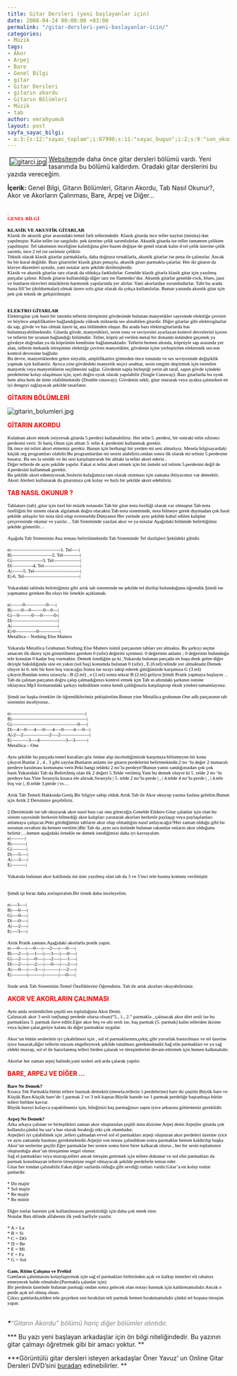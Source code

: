 ```yaml
---
title: Gitar Dersleri (yeni başlayanlar için)
date: 2008-04-24 00:00:00 +03:00
permalink: "/gitar-dersleri-yeni-baslayanlar-icin/"
categories:
- Müzik
tags:
- Akor
- Arpej
- Bare
- Genel Bilgi
- gitar
- Gitar Dersleri
- gitarın akordu
- Gitarın Bölümleri
- Müzik
- tab
author: emrahyumuk
layout: post
sayfa_sayac_bilgi:
- a:3:{s:12:"sayac_toplam";i:87990;s:11:"sayac_bugun";i:2;s:9:"son_okuma";i:1366294902;}
---
```


<img src="http://www.emrahyumuk.com/blog/wp-content/uploads/gitarci.jpg" border="1" alt="gitarci.jpg" hspace="5" vspace="5" align="left" /><a href="http://www.emrahyumuk.com" target="_blank">Websitem</a>de daha önce gitar dersleri bölümü vardı. Yeni tasarımda bu bölümü kaldırdım. Oradaki gitar derslerini bu yazıda vereceğim.

**İçerik:** Genel Bilgi, Gitarın Bölümleri, Gitarın Akordu, Tab Nasıl Okunur?, Akor ve Akorların Çalınması, Bare, Arpej ve Diğer&#8230;

<!--more-->

<span style="font-size: 11px; font-family: Verdana; color: #000000;"><span style="color: #ff0000;"><span style="color: #000000;"><br /> .</span></span><strong><span style="color: #ff0000;"><br /> GENEL BİLGİ</span></strong></span>

<span style="font-size: 11px; font-family: Verdana; color: #000000;"><strong> KLASİK VE AKUSTİK GİTARLAR</strong><br /> Klasik ile akustik gitar arasındaki temel fark tellerindedir. Klasik gitarda ince teller naylon (misina) dan yapılmıştır. Kalın teller ise sargılıdır. pek üzerine çelik sarımlıdırlar. Akustik gitarda ise teller tamamen çelikten yapılmıştır. Tel takımının inceliğine kalınlığına göre bazen değişse de genel olarak kalın 4 tel çelik üzerine çelik sarımlı, ince 2 tel ise sarimsiz çeliktir.<br /> Teknik olarak klasik gitarlar parmaklarla, daha doğrusu tırnaklarla, akustik gitarlar ise pena ile çalınırlar. Ancak bu bir kural değildir. Bazı gitaristler klasik gitarı penayla, akustik gitarı parmakla çalarlar. Her iki gitarın da klavye düzenleri aynıdır, yani notalar aynı şekilde dizilmişlerdir.<br /> Klasik ve akustik gitarlar tarz olarak da oldukça farklıdırlar. Genelde klasik gitarla klasik gitar için yazılmış parçalar çalınır. Klasik gitarın kullanıldığı diğer tarz ise flamenko&#8217;dur. Akustik gitarlar genelde rock, blues, jazz ve bunların türevleri müziklerin harmonik yapılarında yer alırlar. Yani akorlardan sorumludurlar. Tabi bu arada basta fill&#8217;ler (doldurmalar) olmak üzere solo gitar olarak da çokça kullanılırlar. Bunun yanında akustik gitar için pek çok teknik de geliştirilmiştir.</span>

<span style="font-size: 11px; font-family: Verdana; color: #000000;"><strong><br /> ELEKTRO GİTARLAR</strong><br /> Elektrogitar çok basit bir tanımla tellerin titreşimini gövdesinde bulunan manyetikler sayesinde elektriğe çeviren ve böylece amplifikatöre bağlandığında yüksek miktarda ses alınabilen gitardır. Diğer gitarlar gibi elektrogitarlar da sap, gövde ve bas olmak üzere üç ana bölümden oluşur. Bu arada bazı elektrogitarlarda bas bulunmayabilmektedir. Gitarda gövde, manyetikleri, sesin tonu ve seviyesini ayarlayan kontrol devrelerini içeren ve tellerin bir ucunun bağlandığı bölümdür. Teller, köprü ad verilen metal bir donanm üstünden geçenek ya gövdeye doğrudan ya da köprünün kendisine bağlanmaktadır. Tellerin hemen altında, köprüyle sap arasında yer alan, tellerin mekanik titreşimini elektriğe çeviren manyetikler, gövdenin içine yerleştirilen elektronik ses-ton kontrol devresine bağlıdır.<br /> Bu devre, manyetiklerden gelen sinyalin, amplifikatöre gitmeden önce tonunda ve ses seviyesinde değişiklik yapmak için kullanılır. Ayrıca yine gövdedeki manyetik seçici anahtar, sesin rengini deştirmek için istenilen manyetik veya manyetiklerin seçilmesini sağlar. Gövdenin sapla birleştiği yerin alt taraf, sapın gövde içindeki perdelerine kolay ulaşılması için, içeri doğru oyuk olarak yapılabilir (Single Cutaway). Bazı gitarlarda bu oyuk hem altta hem de üstte olabilmektedir (Double cutaway). Gövdenin sekli, gitar oturarak veya ayakta çalınırken en iyi dengeyi sağlayacak şekilde tasarlanır.</span>

**<span style="color: #ff0000;"> GİTARIN BÖLÜMLERİ</span>**

![gitarin_bolumleri.jpg][1]

<span style="color: #ff0000;"><strong>GİTARIN AKORDU </strong></span>

<span style="font-size: 11px; font-family: verdana; color: #000000;">Kulaktan akort etmek istiyorsak gitarda 5.perdeyi kullanabiliriz. Her telin 5. perdesi, bir sonraki telin sıfırıncı perdesini verir. Si hariç.Onun için alttan 3. telin 4. perdesini kullanmak gerekir.<br /> İlk önce mi telini akort etmemiz gerekir. Bunun için herhangi bir yerden mi sesi almalıyız. Mesela bilgisayardaki küçük org programları olabilir.Bu programlardan mi sesini alabiliriz.ondan sonra ilk olarak mi telinin 5.perdesine basarız. Bu ses la sesidir ve iki sesi karşılaştırarak bir alttaki la telini akort ederiz .<br /> Diğer tellerde de aynı şekilde yapılır. Fakat si telini akort etmek için bir üstteki sol telinin 5.perdesini değil de 4.perdesini kullanmak gerekir.<br /> Bu şekilde akort edemiyorsak.Seslerin kulağımıza tam olarak oturması için zamana ihtiyacımız var demektir.<br /> Akort Aletleri kullanarak da gitarımıza çok kolay ve hızlı bir şekilde akort edebiliriz.</span>

<span style="color: #ff0000;"><strong>TAB NASIL OKUNUR ? </strong></span>

<span style="font-size: 11px; font-family: Verdana; color: #000000;"> Tablature (tab) ,gitar için özel bir müzik notasıdır.Tab bir gitar nota özelliği olarak var olmuştur.Tab nota özelliğini bir sistem olarak algılamak doğru olacaktır.Tab nota sisteminde, nota bilmeye gerek duymadan çok basit şekilde anlaşılır bir nota türü olup evrenseldir.Dünyanın Her yerinde aynı şekilde kabul edilen kalıplar çerçevesinde okunur ve yazılır&#8230;Tab Sisteminde yazılan akor ve ya notalar Aşağıdaki bölümde belirttiğimiz şekilde gösterilir&#8230;</span>

<span style="font-size: 11px; font-family: Verdana; color: #000000;">Aşağıda Tab Sisteminin Ana teması belirtilmektedir.Tab Sisteminde Tel dizilişleri Şekildeki gibidir.</span>

<span style="font-size: 11px; font-family: Verdana; color: #000000;">e|&#8212;&#8212;&#8212;&#8212;&#8212;&#8212;&#8212;&#8212;&#8212;&#8212;-1. Tel&#8212;&#8211;|<br /> B|&#8212;&#8212;&#8212;&#8212;&#8212;&#8212;&#8212;&#8212;-2. Tel&#8212;&#8212;&#8212;&#8211;|<br /> G|&#8212;&#8212;&#8212;&#8212;&#8212;&#8212;-3. Tel&#8212;&#8212;&#8212;&#8212;&#8212;&#8211;|<br /> D|&#8212;&#8212;&#8212;&#8212;-4. Tel&#8212;&#8212;&#8212;&#8212;&#8212;&#8212;&#8212;&#8211;|<br /> A|&#8212;&#8212;-5. Tel&#8212;&#8212;&#8212;&#8212;&#8212;&#8212;&#8212;&#8212;&#8212;&#8211;|<br /> E|-6. Tel&#8212;&#8212;&#8212;&#8212;&#8212;&#8212;&#8212;&#8212;&#8212;&#8212;&#8212;&#8211;|</span>

<span style="font-size: 11px; font-family: Verdana; color: #000000;">Yukarıdaki tabloda belirttiğimiz gibi artık tab sisteminde ne şekilde tel dizilişi bulunduğunu öğrendik.Şimdi ise yapmamız gereken Bu olayı bir örnekle açıklamak.</span>

<span style="font-size: 11px; font-family: Verdana; color: #000000;">e|&#8212;&#8212;&#8211;0&#8212;&#8212;&#8212;&#8212;-0&#8212;&#8211;|<br /> B|&#8212;&#8212;0&#8212;0&#8212;&#8212;&#8211;0&#8212;0&#8212;|<br /> G|&#8212;0&#8212;&#8212;&#8211;0&#8212;-0&#8212;&#8212;-0-|<br /> D|&#8212;&#8212;&#8212;&#8212;&#8212;&#8212;&#8212;&#8212;&#8212;&#8211;|<br /> A|&#8212;&#8212;&#8212;&#8212;&#8212;&#8212;&#8212;&#8212;&#8212;&#8211;|<br /> E|-0&#8212;&#8212;&#8212;&#8212;-0&#8212;&#8212;&#8212;&#8212;-|<br /> Metallica &#8211; Nothing Else Matters</span>

<span style="font-size: 11px; font-family: Verdana; color: #000000;">Yukarıda Metallica Grubunun Nothing Else Matters isimli parçasının tabları yer almakta. Bu şarkıyı seçme amacım ilk düzey için gösterilmesi gereken 0 (sıfır) değerini içermesi. 0 değerinin anlamı ; 0 değerinin bulunduğu tele konulan 0 kadar boş vurmaktır. Demek istediğim şu ki ,Yukarıda bulunan parçada en başa denk gelen diğer deyişle bakıldığında size en yakın (sol baş) konumda bulunan 0 (sıfır) , E (6.tel) telinde yer almaktadır.Demek oluyor ki 6. tele bir kere boş vuracağız.Sonra ise sırayı takip ederek gittiğimizde karşımıza G (3.tel) çıkıyor.Bundan sonra sırasıyla ; B (2.tel) , e (1.tel) sonra tekrar B (2.tel) geliyor.Şimdi Pratik yapmaya başlayın&#8230; Tab da çalınan parçanın doğru çalıp çalmadığınızı kontrol etmek için Tab ın altındaki şarkının ismine tıklayınız.Mp3 formatındaki şarkıyı indirdikten sonra kendi çaldığınızla karşılaştırıp eksik yönleri tamamlayınız.</span>

<span style="font-size: 11px; font-family: Verdana; color: #000000;">Şimdi ise başka örnekler ile öğrendiklerimiz pekiştirelim.Bunun yine Metallica grubunun One adlı parçasının tab sistemini inceliyoruz..</span>

<span style="font-size: 11px; font-family: Verdana; color: #000000;">e|&#8212;&#8212;&#8212;&#8212;&#8212;&#8212;&#8212;&#8212;&#8212;&#8212;&#8212;&#8212;&#8212;&#8212;&#8212;&#8211;|<br /> B|&#8212;&#8212;&#8212;&#8212;&#8212;&#8212;&#8212;&#8212;&#8212;&#8212;&#8212;&#8212;&#8212;&#8212;&#8212;&#8211;|<br /> G|&#8212;&#8212;&#8212;&#8212;&#8212;&#8212;&#8212;&#8212;&#8212;&#8212;&#8212;&#8212;&#8212;&#8211;0&#8212;&#8211;|<br /> D|&#8212;4&#8212;0&#8212;&#8211;4&#8212;-0&#8212;&#8211;4&#8212;-0&#8212;&#8212;4&#8212;-0&#8212;|<br /> A|-2&#8212;2&#8212;&#8212;&#8212;&#8212;&#8212;-2&#8212;-2&#8212;&#8212;&#8212;&#8212;&#8212;&#8212;|<br /> E|&#8212;&#8212;&#8212;&#8211;3&#8212;-4&#8212;&#8212;&#8212;&#8212;&#8212;-3&#8212;3&#8212;&#8212;&#8211;|<br /> Metallica &#8211; One</span>

<span style="font-size: 11px; font-family: Verdana; color: #000000;">Aynı şekilde bu parçada temel kuralları göz önüne alıp incelediğimizde karşımıza bilinmeyen bir konu çıkıyor.Bunlar 2 , 4 , 3 gibi sayılar.Bunların anlamı ise gitarın perdelerini belirtmektedir.2 no &#8216;lu değer 2 numaralı perdeye basılması komutunu verir.Peki hangi teldeki 2 no&#8217;lu perdeye?Bunun yanıtı sandığınızdan çok çok basit.Yukarıdaki Tab da Belirtilmiş olan ilk 2 değeri 5.Telde verilmiş.Yani bu demek oluyor ki 5. telde 2 no &#8216;lu perdeye bas.Yine Sırasıyla kısaca ele alırsak.Sırasıyla | 5. telde 2 no&#8217;lu perde | , | 4.telde 4 no&#8217;lu perde | , | 4.tele boş vur |, |6.telde 3.perde | vs&#8230;</span>

<span style="font-size: 11px; font-family: Verdana; color: #000000;">Artık Tab Temeli Hakkında Geniş Bir bilgiye sahip olduk.Artık Tab ile Akor okuyup yazma faslına gelelim.Bunun için Artık 2 Dersimize geçebiliriz.</span>

<span style="font-size: 11px; font-family: Verdana; color: #000000;">2.Dersimizde ise tab okuyarak akor nasıl bası caz onu göreceğiz.Genelde Elektro Gitar çalanlar için olan bu sistem sayesinde herkesin bilmediği akor kalıpları yaratarak akorları herkesle paylaşıp veya paylaşılanları anlamaya çalışıcaz.Peki gördüğümüz tabların akor olup olmadığını nasıl anlayacağız?Her zaman olduğu gibi bu sorunun cevabını da hemen verelim:)Bir Tab da ,aynı sıra üstünde bulunan rakamlar onların akor olduğunu belirtir&#8230;.hemen aşağıdaki örnekle ne demek istediğimizi daha iyi kavrayalım.<br /> e|&#8212;&#8212;&#8212;|<br /> B|&#8212;&#8212;&#8212;|<br /> G|&#8212;&#8212;&#8212;|<br /> D|&#8212;-5&#8212;-|<br /> A|&#8212;-3&#8212;-|<br /> E|&#8212;&#8212;&#8212;|</span>

<span style="font-size: 11px; font-family: Verdana; color: #000000;">Yukarıda bulunan akor kalıbında üst üste yazılmış olan tab da 3 ve 5&#8242;inci tele basma komutu verilmiştir.</span>

<span style="font-size: 11px; font-family: Verdana; color: #000000;"><br /> Şimdi işi biraz daha zorlaştıralım.Bir örnek daha inceleyelim.</span>

<span style="font-size: 11px; font-family: Verdana; color: #000000;"> e|&#8212;-3&#8212;-|<br /> B|&#8212;-0&#8212;-|<br /> G|&#8212;-0&#8212;-|<br /> D|&#8212;-0&#8212;-|<br /> A|&#8212;-2&#8212;-|<br /> E|&#8212;-3&#8212;-|</span>

<span style="font-size: 11px; font-family: Verdana; color: #000000;">Artık Pratik zamanı.Aşağıdaki akorlarla pratik yapın.<br /> e|&#8212;-0&#8212;-|&#8212;-0&#8212;-|&#8212;-2&#8212;-|&#8212;-0&#8212;-|<br /> B|&#8212;-2&#8212;-|&#8212;-1&#8212;-|&#8212;-3&#8212;-|&#8212;-0&#8212;-|<br /> G|&#8212;-2&#8212;-|&#8212;-0&#8212;-|&#8212;-2&#8212;-|&#8212;-1&#8212;-|<br /> D|&#8212;-2&#8212;-|&#8212;-2&#8212;-|&#8212;-0&#8212;-|&#8212;-2&#8212;-|<br /> A|&#8212;-0&#8212;-|&#8212;-3&#8212;-|&#8212;&#8212;&#8212;|&#8212;-2&#8212;-|<br /> E|&#8212;&#8212;&#8212;-|&#8212;&#8212;&#8212;|&#8212;&#8212;&#8212;|&#8212;-0&#8212;-|</span>

<span style="font-size: 11px; font-family: Verdana; color: #000000;">Sizde artık Tab Sisteminin Temel Özelliklerini Öğrendiniz. Tab ile artık akorları okuyabilirsiniz.</span>

**<span style="color: #ff0000;">AKOR VE AKORLARIN ÇALINMASI </span>**

<span style="font-size: 11px; font-family: Verdana; color: #000000;"> Aynı anda seslendirilen çeşitli ses topluluğuna Akor Denir.<br /> Çalınacak akor 3 sesli ise(hangi perdede olursa olsun)&#8221;5., 1., 2.&#8221; parmakla , çalınacak akor dört sesli ise bu parmaklara 3. parmak ilave edilir.Eğer akor beş ve altı sesli ise, baş parmak (5. parmak) kalın tellerden ikisine veya üçüne çalar,geriye kalanı da diğer parmaklar uygular.</span>

<span style="font-size: 11px; font-family: Verdana; color: #000000;">Akor&#8217;un bütün seslerinin iyi çıkabilmesi için , sol el parmaklarının,çekiç gibi yuvarlak bastırılması ve tel üzerine iyice basarak,diğer tellerin tınısını engelleyecek şekilde tutulması gerekmektedir.Sağ elin parmakları ve ya sağ eldeki mızrap, sol el ile hazırlanmış telleri birden çalarak ve titreşimlerini devam ettirmek için hemen kalkmalıdır.</span>

<span style="font-size: 11px; font-family: Verdana; color: #000000;">Akorlar her zaman arpej halinde,yani sesleri ard arda çalarak yapılır. </span>

**<span style="color: #ff0000;"> BARE, ARPEJ VE DİĞER &#8230;</span>**

<span style="font-size: 11px; font-family: Verdana; color: #000000;"><strong>Bare Ne Demek?</strong></span><span style="font-size: 11px; font-family: Verdana; color: #000000;"><br /> Kısaca Tek Parmakla bütün tellere basmak demektir.(mesela;tellerin 1.perdelerine) bare iki çeşittir.Büyük bare ve Küçük Bare.Küçük bare&#8217;de 1.parmak 2 ve 3 teli kapsar.Büyük barede ise 1.parmak perdeliğe baştanbaşa bütün telleri birlikte kavrar.<br /> Büyük bareyi kolayca yapabilmeniz için, bileğinizi baş parmağınızı sapın iyice arkasına götürmeniz gereklidir.</span>

<span style="color: #000000;"><strong><span style="font-size: 11px; font-family: Verdana;">Arpej Ne Demek?</span></strong></span><span style="font-size: 11px; font-family: Verdana; color: #000000;"><br /> Arka arkaya çalınan ve birleştikleri zaman akor oluşturulan çeşitli nota dizisine Arpej denir.Arpejler gitarda çok kullanılır,çünkü bu saz&#8217;a has olarak bıraktığı etki çok olumludur.<br /> Arpejleri iyi çalabilmek için ,telleri çalmadan evvel sol el parmakları arpeji oluşturan akor perdeleri üzerine iyice ve aynı zamanda basması gerekmektedir.Arpejin son notası çalındıktan sonra parmaklar hemen kaldırılıp başka Akor&#8217;un seslerine geçilir.Eğer parmaklar her sesten sonra birer birer kalkacak olursa , her bir sesin toplamının oluşturduğu akor&#8217;un titreşimine engel olunur.<br /> Sağ el parmakları veya mızrap,telleri ancak titreşim getirmek için tellere dokunur ve sol elin parmakları da parmak konulmayan tellerin titreşimine engel olmayacak şekilde perdelerle temas eder.<br /> Gitar her tondan çalınabilir.Fakat diğer sazlarda olduğu gibi sevdiği tonları vardır.Gitar&#8217;a en kolay tonlar şunlardır.</span>

<span style="font-size: 11px; font-family: Verdana; color: #000000;">* Do majör<br /> * Sol majör<br /> * Re majör<br /> * Re minör</span>

<span style="font-size: 11px; font-family: Verdana; color: #000000;">Diğer tonlar barenin çok kullanılmasını gerektirdiği için daha çok emek ister.<br /> Notalar Batı dilinde alfabenin ilk yedi harfiyle yazılır.</span>

<span style="font-size: 11px; font-family: Verdana; color: #000000;">* A = La<br /> * B = Si<br /> * C = DO<br /> * D = Re<br /> * E = Mi<br /> * F = Fa<br /> * G = Sol</span>

<span style="color: #000000;"><strong><span style="font-size: 11px; font-family: Verdana;">Gam, Ritim Çalışma ve Prelüd</span></strong></span><span style="font-size: 11px; font-family: Verdana; color: #000000;"><br /> Gamların çalınmasını kolaylaştırmak için sağ el parmakları birbirinden açık ve kalkıp inmeleri eli rahatsız etmeyecek halde olmalıdır.(Parmakla çalanlar için)<br /> Bir perdenin üzerinde bulunan parmağı ondan sonra gelecek olan notayı basmak için kaldırmamalıdır.Ancak o perde açık tel olmuş olsun.<br /> </span><span style="font-size: 11px; font-family: Verdana; color: #000000;">Çıkıcı gamlarda,telden tele geçerken son bırakılan teli parmak hemen bırakmamalıdır çünkü tel boşuna titreşim yapar.</span>

<address>
  <strong><br /> *</strong><span style="color: #808080;">&#8220;Gitarın Akordu&#8221; bölümü hariç diğer bölümler alıntıdır.</span>
</address>

<address>
</address>

*** Bu yazı yeni başlayan arkadaşlar için ön bilgi niteliğindedir. Bu yazının gitar çalmayı öğretmek gibi bir amacı yoktur. **

***Görüntülü gitar dersleri isteyen arkadaşlar Öner Yavuz&#8217; un Online Gitar Dersleri DVD’sini <a href="http://www.oneryavuz.com" target="_blank">buradan</a> edinebilirler. **

 [1]: http://www.emrahyumuk.com/blog/wp-content/uploads/gitarin_bolumleri.jpg